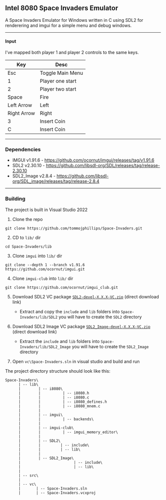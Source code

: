 ## Intel 8080 Space Invaders Emulator

A Space Invaders Emulator for Windows written in C using SDL2 for renderering and imgui for a simple menu and debug windows.

---

#### Input

I've mapped both player 1 and player 2 controls to the same keys.

| Key         | Desc                       |
| ---         | ----------------------     |
| Esc         | Toggle Main Menu           |
| 1           | Player one start           |
| 2           | Player two start           |
| Space       | Fire                       |
| Left Arrow  | Left                       |
| Right Arrow | Right                      |
| 3           | Insert Coin                |
| C           | Insert Coin                |

 ---

### Dependencies 
 - IMGUI v1.91.6 - https://github.com/ocornut/imgui/releases/tag/v1.91.6
 - SDL2 v2.30.10 - https://github.com/libsdl-org/SDL/releases/tag/release-2.30.10
 - SDL2_Image v2.8.4 - https://github.com/libsdl-org/SDL_image/releases/tag/release-2.8.4

---

### Building

The project is built in Visual Studio 2022

  1. Clone the repo  
  
  ```
  git clone https://github.com/tommojphillips/Space-Invaders.git
  ```
  
  2. CD to `lib/` dir
  
  ```
  cd Space-Invaders/lib
  ```
    
  3. Clone `imgui` into `lib/` dir
  
  ``` 
  git clone --depth 1 --branch v1.91.6 https://github.com/ocornut/imgui.git
  ```
  
  4. Clone `imgui-club` into `lib/` dir

  ```
  git clone https://github.com/ocornut/imgui_club.git
  ```
 
  5. Download SDL2 VC package [`SDL2-devel-X.X.X-VC.zip`](https://github.com/libsdl-org/SDL/releases/download/release-2.30.10/SDL2-devel-2.30.10-VC.zip) (direct download link)
     - Extract and copy the `include` and `lib` folders into `Space-Invaders/lib/SDL2` you will have to create the `SDL2` directory

  6. Download SDL2 Image VC package [`SDL2_Image-devel-X.X.X-VC.zip`](https://github.com/libsdl-org/SDL_image/releases/download/release-2.8.4/SDL2_image-devel-2.8.4-VC.zip) (direct download link)
     - Extract the `include` and `lib` folders into `Space-Invaders/lib/SDL2_Image` you will have to create the `SDL2_Image` directory
  
  7. Open `vc\Space-Invaders.sln` in visual studio and build and run

The project directory structure should look like this:

```
Space-Invaders\
      | -- lib\
      |        | -- i8080\
      |        |          | -- i8080.h
      |        |          | -- i8080.c
      |        |          | -- i8080_defines.h
      |        |          | -- i8080_mnem.c
      |        |
      |        | -- imgui\
      |        |          | -- backends\
      |        |
      |        | -- imgui-club\
      |        |          | -- imgui_memory_editor\
      |        |
      |        | -- SDL2\
      |        |         | -- include\
      |        |         | -- lib\
      |        |
      |        | -- SDL2_Image\
      |                        | -- include\
      |                        | -- lib\
      |         
      | -- src\
      |
      | -- vc\
      |       | -- Space-Invaders.sln
      |       | -- Space-Invaders.vcxproj
```
